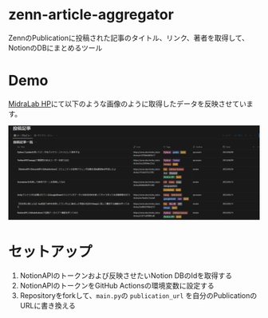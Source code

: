 # zenn-article-aggregator
ZennのPublicationに投稿された記事のタイトル、リンク、著者を取得して、NotionのDBにまとめるツール

<!-- START doctoc generated TOC please keep comment here to allow auto update -->
<!-- DON'T EDIT THIS SECTION, INSTEAD RE-RUN doctoc TO UPDATE -->

<!-- END doctoc generated TOC please keep comment here to allow auto update -->

# Demo

[MidraLab HP](https://midra-lab.notion.site/MidraLab-dd08b86fba4e4041a14e09a1d36f36ae)にて以下のような画像のように取得したデータを反映させています。

![](Docs/img.png)

# セットアップ
1. NotionAPIのトークンおよび反映させたいNotion DBのIdを取得する
2. NotionAPIのトークンをGitHub Actionsの環境変数に設定する
3. Repositoryをforkして、`main.py`の `publication_url` を自分のPublicationのURLに書き換える